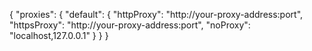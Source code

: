 {
  "proxies": {
    "default": {
      "httpProxy": "http://your-proxy-address:port",
      "httpsProxy": "http://your-proxy-address:port",
      "noProxy": "localhost,127.0.0.1"
    }
  }
}